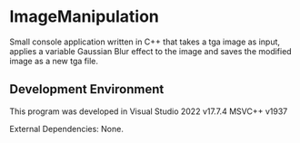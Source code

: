 # ImageManipulation

Small console application written in C++ that takes a tga image as input, applies a variable Gaussian Blur effect to the image and saves the modified image as a new tga file.

## Development Environment

This program was developed in Visual Studio 2022 v17.7.4
MSVC++ v1937

External Dependencies: None.
